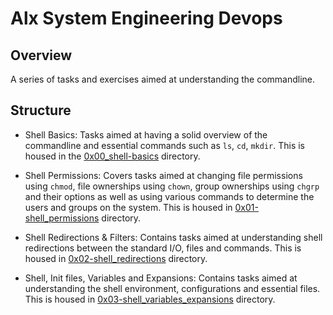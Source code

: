 # Alx System Engineering Devops

## Overview
A series of tasks and exercises aimed at understanding the commandline.

## Structure
* Shell Basics: Tasks aimed at having a solid overview of the commandline and essential commands such as `ls`, `cd`, `mkdir`. This is housed in the [0x00_shell-basics](/0x00-shell_basics) directory.

* Shell Permissions: Covers tasks aimed at changing file permissions using `chmod`, file ownerships using `chown`, group ownerships using `chgrp` and their options as well as using various commands to determine the users and groups on the system. This is housed in [0x01-shell_permissions](/0x01-shell_permissions) directory. 

* Shell Redirections & Filters: Contains tasks aimed at understanding shell redirections between the standard I/O, files and commands. This is housed in [0x02-shell_redirections](/0x02-shell_redirections) directory.

* Shell, Init files, Variables and Expansions: Contains tasks aimed at understanding the shell environment, configurations and essential files. This is housed in [0x03-shell_variables_expansions](/0x03-shell_variables_expansions) directory.
